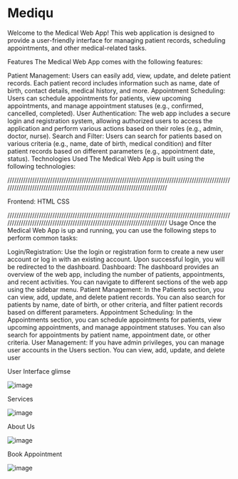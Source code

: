 # Mediqu
Welcome to the Medical Web App! This web application is designed to provide a user-friendly interface for managing patient records, scheduling appointments, and other medical-related tasks.

Features
The Medical Web App comes with the following features:

Patient Management: Users can easily add, view, update, and delete patient records. Each patient record includes information such as name, date of birth, contact details, medical history, and more.
Appointment Scheduling: Users can schedule appointments for patients, view upcoming appointments, and manage appointment statuses (e.g., confirmed, cancelled, completed).
User Authentication: The web app includes a secure login and registration system, allowing authorized users to access the application and perform various actions based on their roles (e.g., admin, doctor, nurse).
Search and Filter: Users can search for patients based on various criteria (e.g., name, date of birth, medical condition) and filter patient records based on different parameters (e.g., appointment date, status).
Technologies Used
The Medical Web App is built using the following technologies:

//////////////////////////////////////////////////////////////////////////////////////////////////////////////////////////////////////////////////////////////////////////

Frontend: HTML CSS

//////////////////////////////////////////////////////////////////////////////////////////////////////////////////////////////////////////////////////////////////////////
Usage
Once the Medical Web App is up and running, you can use the following steps to perform common tasks:

Login/Registration: Use the login or registration form to create a new user account or log in with an existing account. Upon successful login, you will be redirected to the dashboard.
Dashboard: The dashboard provides an overview of the web app, including the number of patients, appointments, and recent activities. You can navigate to different sections of the web app using the sidebar menu.
Patient Management: In the Patients section, you can view, add, update, and delete patient records. You can also search for patients by name, date of birth, or other criteria, and filter patient records based on different parameters.
Appointment Scheduling: In the Appointments section, you can schedule appointments for patients, view upcoming appointments, and manage appointment statuses. You can also search for appointments by patient name, appointment date, or other criteria.
User Management: If you have admin privileges, you can manage user accounts in the Users section. You can view, add, update, and delete user

User Interface glimse

![image](https://user-images.githubusercontent.com/91618654/232231128-e6e71e9f-45c0-4f36-920a-f2fb264207a6.png)

Services 

![image](https://user-images.githubusercontent.com/91618654/232231174-33239b35-2067-4029-82a3-c1c75ec88287.png)

About Us

![image](https://user-images.githubusercontent.com/91618654/232231207-c3210575-7444-48a1-a650-c2a60f307696.png)

Book Appointment

![image](https://user-images.githubusercontent.com/91618654/232231281-77161f01-79d3-4b88-a2f7-790db8bba82d.png)


